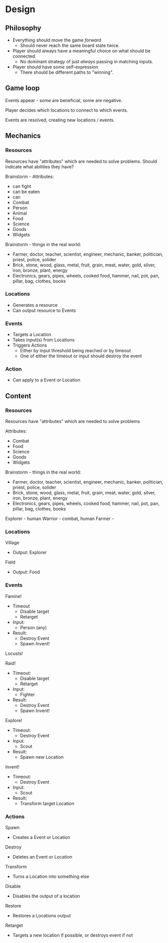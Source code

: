 # Design

## Philosophy

- Everything should move the game _forward_
  - Should never reach the same board state twice.
- Player should always have a meaningful choice on what should be connected.
  - No dominant strategy of just _always_ passing in matching inputs.
- Player should have some self-expression
  - There should be different paths to "winning".

## Game loop

Events appear - some are beneficial, some are negative.

Player decides which locations to connect to which events.

Events are resolved, creating new locations / events.

## Mechanics

### Resources

Resources have "attributes" which are needed to solve problems. Should indicate what abilities they have?

Brainstorm - Attributes:

- can fight
- can be eaten
- can
- Combat
- Person
- Animal
- Food
- Science
- Goods
- Widgets

Brainstorm - things in the real world:

- Farmer, doctor, teacher, scientist, engineer, mechanic, banker, politician, priest, police, solider
- Brick, stone, wood, glass, metal, fruit, grain, meat, water, gold, silver, iron, bronze, plant, energy
- Electronics, gears, pipes, wheels, cooked food, hammer, nail, pot, pan, pillar, bag, clothes, books

### Locations

- Generates a resource
- Can output resource to Events

### Events

- Targets a Location
- Takes input(s) from Locations
- Triggers Actions
  - Either by input threshold being reached or by timeout
  - One of either the timeout or input should destroy the event

### Action

- Can apply to a Event or Location

## Content

### Resources

Resources have "attributes" which are needed to solve problems

Attributes:

- Combat
- Food
- Science
- Goods
- Widgets

Brainstorm - things in the real world:

- Farmer, doctor, teacher, scientist, engineer, mechanic, banker, politician, priest, police, solider
- Brick, stone, wood, glass, metal, fruit, grain, meat, water, gold, silver, iron, bronze, plant, energy
- Electronics, gears, pipes, wheels, cooked food, hammer, nail, pot, pan, pillar, bag, clothes, books

Explorer - human
Warrior - combat, human
Farmer -

### Locations

Village

- Output: Explorer

Field

- Output: Food

### Events

Famine!

- Timeout
  - Disable target
  - Retarget
- Input:
  - Person (any)
- Result:
  - Destroy Event
  - Spawn Invent!

Locusts!

Raid!

- Timeout:
  - Disable target
  - Retarget
- Input:
  - Fighter
- Result:
  - Destroy Event
  - Spawn Invent!

Explore!

- Timeout:
  - Destroy Event
- Input:
  - Scout
- Result:
  - Spawn new Location

Invent!

- Timeout:
  - Destroy Event
- Input:
  - Scout
- Result:
  - Transform target Location

### Actions

Spawn

- Creates a Event or Location

Destroy

- Deletes an Event or Location

Transform

- Turns a Location into something else

Disable

- Disables the output of a location

Restore

- Restores a Locations output

Retarget

- Targets a new location if possible, or destroys event if not
